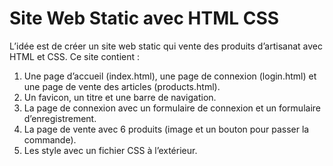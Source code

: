 # Site Web Static avec HTML CSS
 
L’idée est de créer un site web static qui vente des produits d’artisanat avec HTML et CSS.
Ce site contient :
 1. Une page d’accueil (index.html), une page de connexion (login.html) et une page de vente des articles (products.html).
 2.	Un favicon, un titre et une barre de navigation.
 3.	La page de connexion avec un formulaire de connexion et un formulaire d’enregistrement.
 4.	La page de vente avec 6 produits (image et un bouton pour passer la commande).
 5.	Les style avec un fichier CSS à l’extérieur.
